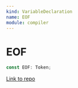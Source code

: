 ```yaml
---
kind: VariableDeclaration
name: EOF
module: compiler
---
```


# EOF

```ts
const EOF: Token;
```

[Link to repo](https://github.com/timdeschryver/angular/blob/master/packages/compiler/src/expression_parser/lexer.ts#L146-L146)
